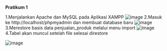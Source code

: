 **Pratikum 1**

1.Menjalankan Apache dan MySQL pada Aplikasi XAMPP
![image](https://github.com/Yosia29/Learn_Phpmyadmin/assets/160198067/c9d5f5ff-8045-4171-b4a9-6cc1f53d34fd)
2.Masuk ke http://localhost/phpmyadmin dan membuat database baru 
![image](https://github.com/Yosia29/Learn_Phpmyadmin/assets/160198067/c25c65ac-caeb-4ab2-b0b6-9c21a5dcccc9)
3.Merestore basis data penjualan_produk melalui menu import 
![image](https://github.com/Yosia29/Learn_Phpmyadmin/assets/160198067/e60ab8c0-d827-4b90-ba74-e76cd02b2aa1)
4.Tabel akan muncul setelah file selesai direstore

![image](https://github.com/Yosia29/Learn_Phpmyadmin/assets/160198067/9ad58630-8223-460b-9221-3aba102650a5)

